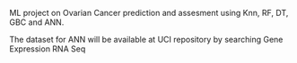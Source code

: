 ML project on Ovarian Cancer prediction and assesment
using Knn, RF, DT, GBC and ANN.

The dataset for ANN will be available at UCI repository by searching Gene Expression RNA Seq
